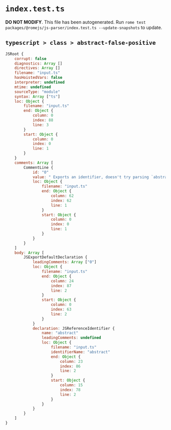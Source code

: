 # `index.test.ts`

**DO NOT MODIFY**. This file has been autogenerated. Run `rome test packages/@romejs/js-parser/index.test.ts --update-snapshots` to update.

## `typescript > class > abstract-false-positive`

```javascript
JSRoot {
	corrupt: false
	diagnostics: Array []
	directives: Array []
	filename: "input.ts"
	hasHoistedVars: false
	interpreter: undefined
	mtime: undefined
	sourceType: "module"
	syntax: Array ["ts"]
	loc: Object {
		filename: "input.ts"
		end: Object {
			column: 0
			index: 88
			line: 3
		}
		start: Object {
			column: 0
			index: 0
			line: 1
		}
	}
	comments: Array [
		CommentLine {
			id: "0"
			value: " Exports an identifier, doesn't try parsing `abstract class`"
			loc: Object {
				filename: "input.ts"
				end: Object {
					column: 62
					index: 62
					line: 1
				}
				start: Object {
					column: 0
					index: 0
					line: 1
				}
			}
		}
	]
	body: Array [
		JSExportDefaultDeclaration {
			leadingComments: Array ["0"]
			loc: Object {
				filename: "input.ts"
				end: Object {
					column: 24
					index: 87
					line: 2
				}
				start: Object {
					column: 0
					index: 63
					line: 2
				}
			}
			declaration: JSReferenceIdentifier {
				name: "abstract"
				leadingComments: undefined
				loc: Object {
					filename: "input.ts"
					identifierName: "abstract"
					end: Object {
						column: 23
						index: 86
						line: 2
					}
					start: Object {
						column: 15
						index: 78
						line: 2
					}
				}
			}
		}
	]
}
```

